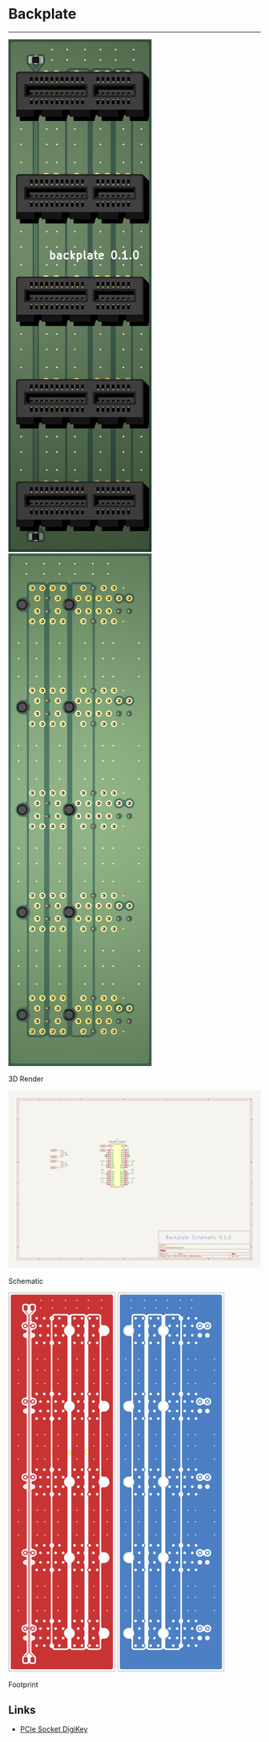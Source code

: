 # Backplate

---

<div class="image-row">
    <img src="https://raw.githubusercontent.com/sonicavionics/4in-backplate/refs/heads/main/images/board.front.png" alt="3D Render">
    <img src="https://raw.githubusercontent.com/sonicavionics/4in-backplate/refs/heads/main/images/board.back.png" alt="3D Render">
</div>
<p class="image-caption">3D Render</p>

![alt text](https://raw.githubusercontent.com/sonicavionics/4in-backplate/refs/heads/main/images/sch.svg)
<p class="image-caption">Schematic</p>

<div class="image-row">
    <img src="https://raw.githubusercontent.com/sonicavionics/4in-backplate/refs/heads/main/images/pcbf.svg" alt="Front">
    <img src="https://raw.githubusercontent.com/sonicavionics/4in-backplate/refs/heads/main/images/pcbb.svg" alt="Back">
</div>
<p class="image-caption">Footprint</p>

## Links

- [PCIe Socket DigiKey](https://www.digikey.ca/en/products/detail/amphenol-cs-fci/10018784-10210TLF/1002344)